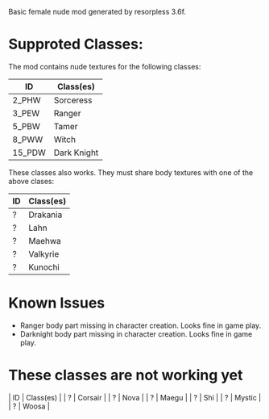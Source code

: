 Basic female nude mod generated by resorpless 3.6f.

# Supproted Classes:

The mod contains nude textures for the following classes:

| ID | Class(es) |
| - | - |
| 2_PHW | Sorceress |
| 3_PEW | Ranger |
| 5_PBW | Tamer |
| 8_PWW | Witch |
| 15_PDW | Dark Knight |

These classes also works. They must share body textures with one of the above clases:

| ID | Class(es) |
| - | - |
| ? | Drakania |
| ? | Lahn |
| ? | Maehwa |
| ? | Valkyrie |
| ? | Kunochi |

# Known Issues

- Ranger body part missing in character creation. Looks fine in game play.
- Darknight body part missing in character creation. Looks fine in game play.

# These classes are not working yet

| ID | Class(es) |
| ? | Corsair |
| ? | Nova |
| ? | Maegu |
| ? | Shi |
| ? | Mystic |
| ? | Woosa |

